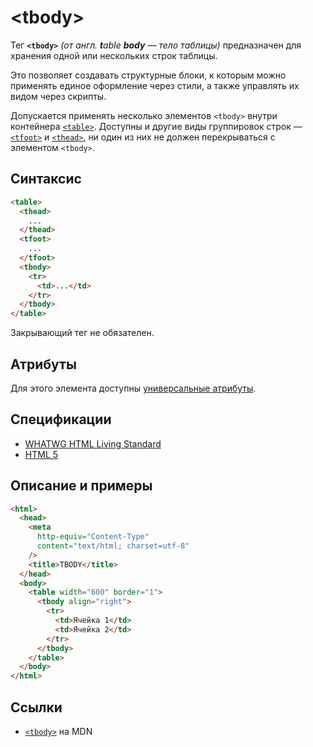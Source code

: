 # &lt;tbody&gt;

Тег **`<tbody>`** _(от англ. **t**able **body** — тело таблицы)_ предназначен для хранения одной или нескольких строк таблицы.

Это позволяет создавать структурные блоки, к которым можно применять единое оформление через стили, а также управлять их видом через скрипты.

Допускается применять несколько элементов `<tbody>` внутри контейнера [`<table>`](table.md). Доступны и другие виды группировок строк — [`<tfoot>`](tfoot.md) и [`<thead>`](thead.md), ни один из них не должен перекрываться с элементом `<tbody>`.

## Синтаксис

```html
<table>
  <thead>
    ...
  </thead>
  <tfoot>
    ...
  </tfoot>
  <tbody>
    <tr>
      <td>...</td>
    </tr>
  </tbody>
</table>
```

Закрывающий тег не обязателен.

## Атрибуты

Для этого элемента доступны [универсальные атрибуты](uni-attr.md).

## Спецификации

- [WHATWG HTML Living Standard](https://html.spec.whatwg.org/multipage/tables.html#the-tbody-element)
- [HTML 5](http://www.w3.org/TR/html5/tabular-data.html#the-tbody-element)

## Описание и примеры

```html
<html>
  <head>
    <meta
      http-equiv="Content-Type"
      content="text/html; charset=utf-8"
    />
    <title>TBODY</title>
  </head>
  <body>
    <table width="600" border="1">
      <tbody align="right">
        <tr>
          <td>Ячейка 1</td>
          <td>Ячейка 2</td>
        </tr>
      </tbody>
    </table>
  </body>
</html>
```

## Ссылки

- [`<tbody>`](https://developer.mozilla.org/ru/docs/Web/HTML/Element/tbody) на MDN
